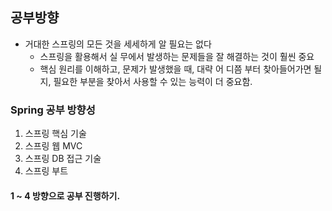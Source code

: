 ## 공부방향

- 거대한 스프링의 모든 것을 세세하게 알 필요는 없다
    - 스프링을 활용해서 실
무에서 발생하는 문제들을 잘 해결하는 것이 훨씬 중요
    - 핵심 원리를 이해하고, 문제가 발생했을 때, 대략 어 디쯤 부터 찾아들어가면 될지, 필요한 부분을 찾아서 사용할 수 있는 능력이 더 중요함.

### Spring 공부 방향성
1. 스프링 핵심 기술
2. 스프링 웹 MVC
3. 스프링 DB 접근 기술
4. 스프링 부트

#### 1 ~ 4 방향으로 공부 진행하기.
